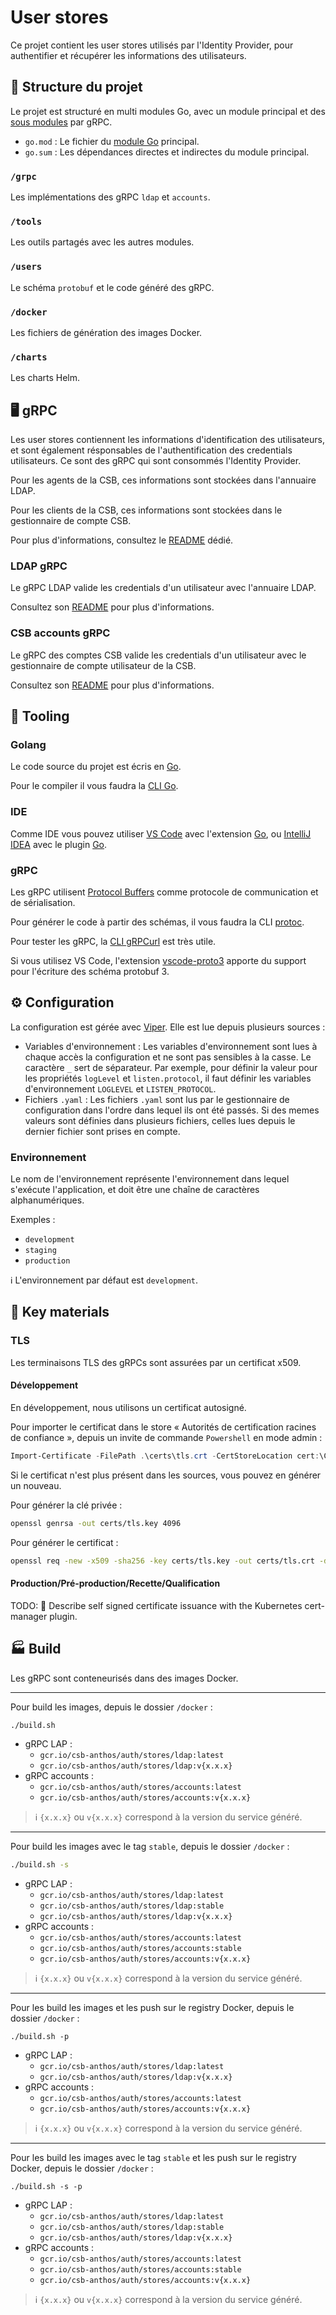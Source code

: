 # User stores

Ce projet contient les user stores utilisés par l'Identity Provider, pour authentifier et récupérer les informations des utilisateurs.

## 📁 Structure du projet

Le projet est structuré en multi modules Go, avec un module principal et des [sous modules](https://github.com/go-modules-by-example/submodules) par gRPC.

* `go.mod` : Le fichier du [module Go](https://golang.org/ref/mod) principal.
* `go.sum` : Les dépendances directes et indirectes du module principal.

### `/grpc`

Les implémentations des gRPC `ldap` et `accounts`.

### `/tools`

Les outils partagés avec les autres modules.

### `/users`

Le schéma `protobuf` et le code généré des gRPC.

### `/docker`

Les fichiers de génération des images Docker.

### `/charts`

Les charts Helm.

## 🖥️ gRPC

Les user stores contiennent les informations d'identification des utilisateurs, et sont également résponsables de l'authentification des credentials utilisateurs.
Ce sont des gRPC qui sont consommés l'Identity Provider.

Pour les agents de la CSB, ces informations sont stockées dans l'annuaire LDAP.

Pour les clients de la CSB, ces informations sont stockées dans le gestionnaire de compte CSB.

Pour plus d'informations, consultez le [README](users/README.md) dédié.

### LDAP gRPC

Le gRPC LDAP valide les credentials d'un utilisateur avec l'annuaire LDAP.

Consultez son [README](grpc/ldap/README.md) pour plus d'informations.

### CSB accounts gRPC

Le gRPC des comptes CSB valide les credentials d'un utilisateur avec le gestionnaire de compte utilisateur de la CSB.

Consultez son [README](grpc/accounts/README.md) pour plus d'informations.

## 🧰 Tooling

### Golang

Le code source du projet est écris en [Go](https://golang.org).

Pour le compiler il vous faudra la [CLI Go](https://golang.org/dl).

### IDE

Comme IDE vous pouvez utiliser [VS Code](https://code.visualstudio.com) avec l'extension [Go](https://marketplace.visualstudio.com/items?itemName=golang.Go), ou [IntelliJ IDEA](https://www.jetbrains.com/idea) avec le plugin [Go](https://plugins.jetbrains.com/plugin/9568-go).

### gRPC

Les gRPC utilisent [Protocol Buffers](https://developers.google.com/protocol-buffers) comme protocole de communication et de sérialisation.

Pour générer le code à partir des schémas, il vous faudra la CLI [protoc](https://developers.google.com/protocol-buffers/docs/downloads).

Pour tester les gRPC, la [CLI gRPCurl](https://github.com/fullstorydev/grpcurl) est très utile.

Si vous utilisez VS Code, l'extension [vscode-proto3](https://marketplace.visualstudio.com/items?itemName=zxh404.vscode-proto3) apporte du support pour l'écriture des schéma protobuf 3.

## ⚙️ Configuration

La configuration est gérée avec [Viper](https://github.com/spf13/viper).
Elle est lue depuis plusieurs sources :

* Variables d'environnement : Les variables d'environnement sont lues à chaque accès la configuration et ne sont pas sensibles à la casse. Le caractère `_` sert de séparateur. Par exemple, pour définir la valeur pour les propriétés `logLevel` et `listen.protocol`, il faut définir les variables d'environnement `LOGLEVEL` et `LISTEN_PROTOCOL`.
* Fichiers `.yaml` : Les fichiers `.yaml` sont lus par le gestionnaire de configuration dans l'ordre dans lequel ils ont été passés. Si des memes valeurs sont définies dans plusieurs fichiers, celles lues depuis le dernier fichier sont prises en compte.

### Environnement

Le nom de l'environnement représente l'environnement dans lequel s'exécute l'application, et doit être une chaîne de caractères alphanumériques.

Exemples :

* `development`
* `staging`
* `production`

ℹ️ L'environnement par défaut est `development`.

## 🔑 Key materials

### TLS

Les terminaisons TLS des gRPCs sont assurées par un certificat x509.

#### Développement

En développement, nous utilisons un certificat autosigné.

Pour importer le certificat dans le store « Autorités de certification racines de confiance », depuis un invite de commande `Powershell` en mode admin :

```powershell
Import-Certificate -FilePath .\certs\tls.crt -CertStoreLocation cert:\CurrentUser\Root
```

Si le certificat n'est plus présent dans les sources, vous pouvez en générer un nouveau.

Pour générer la clé privée :

```bash
openssl genrsa -out certs/tls.key 4096
```

Pour générer le certificat : 

```bash
openssl req -new -x509 -sha256 -key certs/tls.key -out certs/tls.crt -days 9999 -subj "/CN=localhost/C=NC/L=Nouméa/OU=APP-DEV" -addext "subjectAltName = DNS:localhost"
```

#### Production/Pré-production/Recette/Qualification

TODO: 🚧 Describe self signed certificate issuance with the Kubernetes cert-manager plugin.

## 🏭 Build

Les gRPC sont conteneurisés dans des images Docker.

---

Pour build les images, depuis le dossier `/docker` :

```bash
./build.sh
```

* gRPC LAP :
    * `gcr.io/csb-anthos/auth/stores/ldap:latest`
    * `gcr.io/csb-anthos/auth/stores/ldap:v{x.x.x}`
* gRPC accounts :
    * `gcr.io/csb-anthos/auth/stores/accounts:latest`
    * `gcr.io/csb-anthos/auth/stores/accounts:v{x.x.x}`

> ℹ️ `{x.x.x}` ou `v{x.x.x}` correspond à la version du service généré.

---

Pour build les images avec le tag `stable`, depuis le dossier `/docker` :

```bash
./build.sh -s
```

* gRPC LAP :
    * `gcr.io/csb-anthos/auth/stores/ldap:latest`
    * `gcr.io/csb-anthos/auth/stores/ldap:stable`
    * `gcr.io/csb-anthos/auth/stores/ldap:v{x.x.x}`
* gRPC accounts :
    * `gcr.io/csb-anthos/auth/stores/accounts:latest`
    * `gcr.io/csb-anthos/auth/stores/accounts:stable`
    * `gcr.io/csb-anthos/auth/stores/accounts:v{x.x.x}`

> ℹ️ `{x.x.x}` ou `v{x.x.x}` correspond à la version du service généré.

---

Pour les build les images et les push sur le registry Docker, depuis le dossier `/docker` :

```
./build.sh -p
```

* gRPC LAP :
    * `gcr.io/csb-anthos/auth/stores/ldap:latest`
    * `gcr.io/csb-anthos/auth/stores/ldap:v{x.x.x}`
* gRPC accounts :
    * `gcr.io/csb-anthos/auth/stores/accounts:latest`
    * `gcr.io/csb-anthos/auth/stores/accounts:v{x.x.x}`

> ℹ️ `{x.x.x}` ou `v{x.x.x}` correspond à la version du service généré.

---

Pour les build les images avec le tag `stable` et les push sur le registry Docker, depuis le dossier `/docker` :

```
./build.sh -s -p
```

* gRPC LAP :
    * `gcr.io/csb-anthos/auth/stores/ldap:latest`
    * `gcr.io/csb-anthos/auth/stores/ldap:stable`
    * `gcr.io/csb-anthos/auth/stores/ldap:v{x.x.x}`
* gRPC accounts :
    * `gcr.io/csb-anthos/auth/stores/accounts:latest`
    * `gcr.io/csb-anthos/auth/stores/accounts:stable`
    * `gcr.io/csb-anthos/auth/stores/accounts:v{x.x.x}`

> ℹ️ `{x.x.x}` ou `v{x.x.x}` correspond à la version du service généré.

